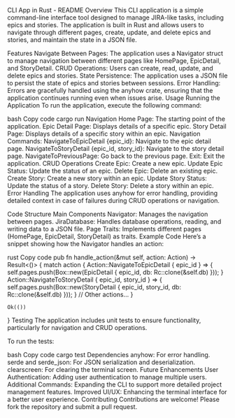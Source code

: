 CLI App in Rust - README
Overview
This CLI application is a simple command-line interface tool designed to manage JIRA-like tasks, including epics and stories. The application is built in Rust and allows users to navigate through different pages, create, update, and delete epics and stories, and maintain the state in a JSON file.

Features
Navigate Between Pages: The application uses a Navigator struct to manage navigation between different pages like HomePage, EpicDetail, and StoryDetail.
CRUD Operations: Users can create, read, update, and delete epics and stories.
State Persistence: The application uses a JSON file to persist the state of epics and stories between sessions.
Error Handling: Errors are gracefully handled using the anyhow crate, ensuring that the application continues running even when issues arise.
Usage
Running the Application
To run the application, execute the following command:

bash
Copy code
cargo run
Navigation
Home Page: The starting point of the application.
Epic Detail Page: Displays details of a specific epic.
Story Detail Page: Displays details of a specific story within an epic.
Navigation Commands:
NavigateToEpicDetail {epic_id}: Navigate to the epic detail page.
NavigateToStoryDetail {epic_id, story_id}: Navigate to the story detail page.
NavigateToPreviousPage: Go back to the previous page.
Exit: Exit the application.
CRUD Operations
Create Epic: Create a new epic.
Update Epic Status: Update the status of an epic.
Delete Epic: Delete an existing epic.
Create Story: Create a new story within an epic.
Update Story Status: Update the status of a story.
Delete Story: Delete a story within an epic.
Error Handling
The application uses anyhow for error handling, providing detailed context in case of failures during CRUD operations or navigation.

Code Structure
Main Components
Navigator: Manages the navigation between pages.
JiraDatabase: Handles database operations, reading, and writing data to a JSON file.
Page Traits: Implements different pages (HomePage, EpicDetail, StoryDetail) as traits.
Example Code
Here’s a snippet showing how the Navigator handles an action:

rust
Copy code
pub fn handle_action(&mut self, action: Action) -> Result<()> {
    match action {
        Action::NavigateToEpicDetail { epic_id } => {
            self.pages.push(Box::new(EpicDetail { epic_id, db: Rc::clone(&self.db) }));
        }
        Action::NavigateToStoryDetail { epic_id, story_id } => {
            self.pages.push(Box::new(StoryDetail { epic_id, story_id, db: Rc::clone(&self.db) }));
        }
        // Other actions...
    }

    Ok(())
}
Testing
The application includes unit tests to ensure functionality, particularly for navigation and CRUD operations.

To run the tests:

bash
Copy code
cargo test
Dependencies
anyhow: For error handling.
serde and serde_json: For JSON serialization and deserialization.
clearscreen: For clearing the terminal screen.
Future Enhancements
User Authentication: Adding user authentication to manage multiple users.
Additional Commands: Expanding the CLI to support more detailed project management features.
Improved UI/UX: Enhancing the terminal interface for a better user experience.
Contributing
Contributions are welcome! Please fork the repository and submit a pull request.
